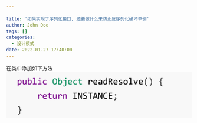 ```yaml
---

title: '如果实现了序列化接口, 还要做什么来防止反序列化破坏单例'
author: John Doe
tags: []
categories:
  - 设计模式
date: 2022-01-27 17:40:00
---
```


在类中添加如下方法
 ![upload successful](../images/pasted-23.png)